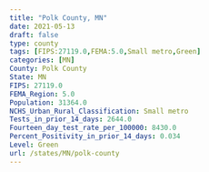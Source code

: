 ```yaml
---
title: "Polk County, MN"
date: 2021-05-13
draft: false
type: county
tags: [FIPS:27119.0,FEMA:5.0,Small metro,Green]
categories: [MN]
County: Polk County
State: MN
FIPS: 27119.0
FEMA_Region: 5.0
Population: 31364.0
NCHS_Urban_Rural_Classification: Small metro
Tests_in_prior_14_days: 2644.0
Fourteen_day_test_rate_per_100000: 8430.0
Percent_Positivity_in_prior_14_days: 0.034
Level: Green
url: /states/MN/polk-county
---
```



